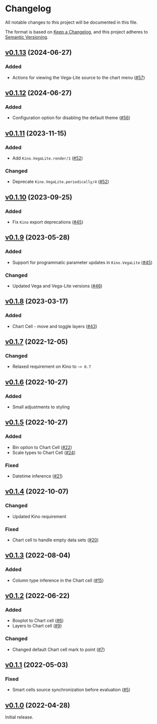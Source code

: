 # Changelog

All notable changes to this project will be documented in this file.

The format is based on [Keep a Changelog](https://keepachangelog.com/en/1.0.0/),
and this project adheres to [Semantic Versioning](https://semver.org/spec/v2.0.0.html).

## [v0.1.13](https://github.com/livebook-dev/kino_vega_lite/tree/v0.1.13) (2024-06-27)

### Added

* Actions for viewing the Vega-Lite source to the chart menu ([#57](https://github.com/livebook-dev/kino_vega_lite/pull/57))

## [v0.1.12](https://github.com/livebook-dev/kino_vega_lite/tree/v0.1.12) (2024-06-27)

### Added

* Configuration option for disabling the default theme ([#56](https://github.com/livebook-dev/kino_vega_lite/pull/56))

## [v0.1.11](https://github.com/livebook-dev/kino_vega_lite/tree/v0.1.11) (2023-11-15)

### Added

* Add `Kino.VegaLite.render/1` ([#52](https://github.com/livebook-dev/kino_vega_lite/pull/52))

### Changed

* Deprecate `Kino.VegaLite.periodically/4` ([#52](https://github.com/livebook-dev/kino_vega_lite/pull/52))

## [v0.1.10](https://github.com/livebook-dev/kino_vega_lite/tree/v0.1.10) (2023-09-25)

### Added

* Fix `Kino` export deprecations ([#45](https://github.com/livebook-dev/kino_vega_lite/pull/50))

## [v0.1.9](https://github.com/livebook-dev/kino_vega_lite/tree/v0.1.9) (2023-05-28)

### Added

* Support for programmatic parameter updates in `Kino.VegaLite` ([#45](https://github.com/livebook-dev/kino_vega_lite/pull/45))

###  Changed

* Updated Vega and Vega-Lite versions ([#46](https://github.com/livebook-dev/kino_vega_lite/pull/46))

## [v0.1.8](https://github.com/livebook-dev/kino_vega_lite/tree/v0.1.8) (2023-03-17)

### Added

* Chart Cell - move and toggle layers ([#43](https://github.com/livebook-dev/kino_vega_lite/pull/43))

## [v0.1.7](https://github.com/livebook-dev/kino_vega_lite/tree/v0.1.7) (2022-12-05)

### Changed

* Relaxed requirement on Kino to `~> 0.7`

## [v0.1.6](https://github.com/livebook-dev/kino_vega_lite/tree/v0.1.6) (2022-10-27)

### Added

* Small adjustments to styling

## [v0.1.5](https://github.com/livebook-dev/kino_vega_lite/tree/v0.1.5) (2022-10-27)

### Added

* Bin option to Chart Cell ([#22](https://github.com/livebook-dev/kino_vega_lite/pull/22))
* Scale types to Chart Cell ([#24](https://github.com/livebook-dev/kino_vega_lite/pull/24))

### Fixed

* Datetime inference ([#21](https://github.com/livebook-dev/kino_vega_lite/pull/21))

## [v0.1.4](https://github.com/livebook-dev/kino_vega_lite/tree/v0.1.4) (2022-10-07)

### Changed

* Updated Kino requirement

### Fixed

* Chart cell to handle empty data sets ([#20](https://github.com/livebook-dev/kino_vega_lite/pull/20))

## [v0.1.3](https://github.com/livebook-dev/kino_vega_lite/tree/v0.1.3) (2022-08-04)

### Added

* Column type inference in the Chart cell ([#15](https://github.com/livebook-dev/kino_vega_lite/pull/15))

## [v0.1.2](https://github.com/livebook-dev/kino_vega_lite/tree/v0.1.2) (2022-06-22)

### Added

* Boxplot to Chart cell ([#6](https://github.com/livebook-dev/kino_vega_lite/pull/6))
* Layers to Chart cell ([#9](https://github.com/livebook-dev/kino_vega_lite/pull/9))

### Changed

* Changed default Chart cell mark to point ([#7](https://github.com/livebook-dev/kino_vega_lite/pull/7))

## [v0.1.1](https://github.com/livebook-dev/kino_vega_lite/tree/v0.1.1) (2022-05-03)

### Fixed

* Smart cells source synchronization before evaluation ([#5](https://github.com/livebook-dev/kino_vega_lite/pull/5))

## [v0.1.0](https://github.com/livebook-dev/kino_vega_lite/tree/v0.1.0) (2022-04-28)

Initial release.
